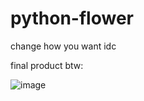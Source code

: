 # python-flower

change how you want idc

final product btw:

![image](https://github.com/somerandomguythatneedshelp/python-flower/assets/107365137/ec20aef4-5da0-4b49-8172-19d22aa26886)
